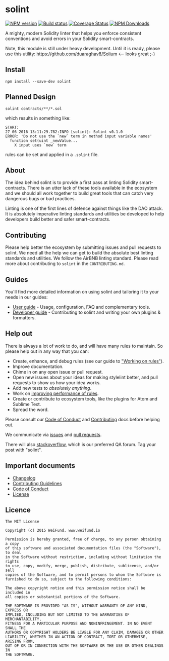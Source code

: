 # solint

[![NPM version](http://img.shields.io/npm/v/solint.svg)](https://www.npmjs.org/package/solint) [![Build status](https://ci.appveyor.com/api/projects/status/wwajr0886e00g8je/branch/master?svg=true)](https://ci.appveyor.com/project/weifund/solint/branch/master) [![Coverage Status](https://coveralls.io/repos/github/weifund/solint/badge.svg?branch=master)](https://coveralls.io/github/weifund/solint?branch=master) [![NPM Downloads](https://img.shields.io/npm/dm/solint.svg)](https://www.npmjs.org/package/solint)

A mighty, modern Solidity linter that helps you enforce consistent conventions and avoid errors in your Solidity smart-contracts.

Note, this module is still under heavy development. Until it is ready, please use this utility: https://github.com/duaraghav8/Solium <-- looks great ;-)

## Install

```
npm install --save-dev solint
```

## Planned Design

```
solint contracts/**/*.sol
```

which results in something like:

```
START:
27 06 2016 13:11:29.782:INFO [solint]: Solint v0.1.0
ERROR: 'Do not use the `new` term in method input variable names'
  function set(uint _newValue...
    X input uses `new` term
```

rules can be set and applied in a `.solint` file.

## About

The idea behind solint is to provide a first pass at linting Solidity smart-contracts. There is an utter lack of these tools available in the ecosystem and we should all work together to build great tools that can catch very dangerous bugs or bad practices.

Linting is one of the first lines of defence against things like the DAO attack. It is absolutely imperative linting standards and utilities be developed to help developers build better and safer smart-contracts.

## Contributing

Please help better the ecosystem by submitting issues and pull requests to solint. We need all the help we can get to build the absolute best linting standards and utilities. We follow the AirBNB linting standard. Please read more about contributing to `solint` in the `CONTRIBUTING.md`.

## Guides

You'll find more detailed information on using solint and tailoring it to your needs in our guides:

- [User guide](docs/user-guide.md) - Usage, configuration, FAQ and complementary tools.
- [Developer guide](docs/developer-guide.md) - Contributing to solint and writing your own plugins & formatters.

## Help out

There is always a lot of work to do, and will have many rules to maintain. So please help out in any way that you can:

- Create, enhance, and debug rules (see our guide to ["Working on rules"](CONTRIBUTING.md)).
- Improve documentation.
- Chime in on any open issue or pull request.
- Open new issues about your ideas for making stylelint better, and pull requests to show us how your idea works.
- Add new tests to *absolutely anything*.
- Work on [improving performance of rules](docs/developer-guide/benchmarks.md).
- Create or contribute to ecosystem tools, like the plugins for Atom and Sublime Text.
- Spread the word.

Please consult our [Code of Conduct](CODE_OF_CONDUCT.md) and [Contributing](CONTRIBUTING.md) docs before helping out.

We communicate via [issues](https://github.com/weifund/solint/issues) and [pull requests](https://github.com/weifund/solint/pulls).

There will also [stackoverflow](http://stackoverflow.com/questions/tagged/solint), which is our preferred QA forum. Tag your post with "solint".

## Important documents

- [Changelog](CHANGELOG.md)
- [Contributing Guidelines](CONTRIBUTING.md)
- [Code of Conduct](CODE_OF_CONDUCT.md)
- [License](https://raw.githubusercontent.com/weifund/solint/master/LICENSE)

## Licence

```
The MIT License

Copyright (c) 2015 WeiFund. www.weifund.io

Permission is hereby granted, free of charge, to any person obtaining a copy
of this software and associated documentation files (the "Software"), to deal
in the Software without restriction, including without limitation the rights
to use, copy, modify, merge, publish, distribute, sublicense, and/or sell
copies of the Software, and to permit persons to whom the Software is
furnished to do so, subject to the following conditions:

The above copyright notice and this permission notice shall be included in
all copies or substantial portions of the Software.

THE SOFTWARE IS PROVIDED "AS IS", WITHOUT WARRANTY OF ANY KIND, EXPRESS OR
IMPLIED, INCLUDING BUT NOT LIMITED TO THE WARRANTIES OF MERCHANTABILITY,
FITNESS FOR A PARTICULAR PURPOSE AND NONINFRINGEMENT. IN NO EVENT SHALL THE
AUTHORS OR COPYRIGHT HOLDERS BE LIABLE FOR ANY CLAIM, DAMAGES OR OTHER
LIABILITY, WHETHER IN AN ACTION OF CONTRACT, TORT OR OTHERWISE, ARISING FROM,
OUT OF OR IN CONNECTION WITH THE SOFTWARE OR THE USE OR OTHER DEALINGS IN
THE SOFTWARE.
```
